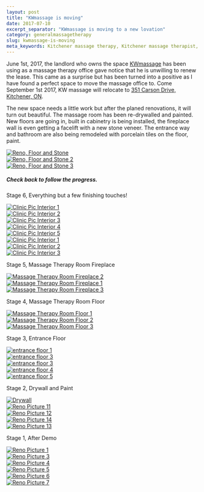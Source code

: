 ```yaml
---
layout: post
title: "KWmassage is moving"
date: 2017-07-10
excerpt_separator: "KWmassage is moving to a new lovation"
category: generalmassagetherapy
slug: kwmassage-is-moving
meta_keywords: Kitchener massage therapy, Kitchener massage therapist, massage therapist Kitchener , massage therapy Kitchener, Kitchener registered massage therapy, Kitchener registered massage therapist, registered massage therapist Kitchener , registered massage therapy Kitchener, Deep tissue massage, massage, sports massage, Kitchener sports massage, massage therapy, massage therapist, registered massage therapist, registered massage therapy, moving
---
```

June 1st, 2017, the landlord who owns the space <a href="/index.html">KWmassage</a> has been using as a massage therapy office gave notice that he is unwilling to renew the lease. This came as a surprise but has been turned into a positive as I have found a perfect space to move the massage office to. Come September 1st 2017, KW massage will relocate to <a href="https://www.google.ca/maps/place/351+Carson+Dr,+Kitchener,+ON+N2B+2W3/@43.4608189,-80.4512459,17z/data=!3m1!4b1!4m5!3m4!1s0x882b8b517f22d729:0x3b6fd266d2e3745d!8m2!3d43.4608189!4d-80.4490572" target="_blank">351 Carson Drive, Kitchener, ON</a>.

<p>The new space needs a little work but after the planed renovations, it will turn out beautiful. The massage room has been re-drywalled and painted. New floors are going in, built in cabinetry is being installed, the fireplace wall is even getting a facelift with a new stone veneer. The entrance way and bathroom are also being remodeled with porcelain tiles on the floor, paint.</p>

<div class="entry clearfix" data-class-lg data-class-md="norightmargin nobottommargin" data-class-sm="divcenter" data-class-xs data-class-xxs>
	<div class="entry-image">
		<div class="fslider" data-arrows="false" data-lightbox="gallery">
			<div class="flexslider">
				<div class="slider-wrap">
					<div class="slide">
						<a href="/assets/images/renos/reno_floor_and_stone.jpg" data-lightbox="gallery-item">
							<img class="image_fade" src="/assets/images/renos/reno_floor_and_stone.jpg" alt="Reno, Floor and Stone">
						</a>
					</div>
					<div class="slide">
						<a href="/assets/images/renos/reno_tile.jpg" data-lightbox="gallery-item">
							<img class="image_fade" src="/assets/images/renos/reno_tile.jpg" alt="Reno, Floor and Stone 2">
						</a>
					</div>
					<div class="slide">
						<a href="/assets/images/renos/reno_tile2.jpg" data-lightbox="gallery-item">
							<img class="image_fade" src="/assets/images/renos/reno_tile2.jpg" alt="Reno, Floor and Stone 3">
						</a>
					</div>
				</div>
			</div>
		</div>
	</div>
</div>
<h5>Check back to follow the progress.</h5>
<p>Stage 6, Everything but a few finishing touches!</p>
<div class="entry clearfix" data-class-lg data-class-md="norightmargin" data-class-sm="divcenter" data-class-xs data-class-xxs>
	<div class="entry-image">
		<div class="fslider" data-arrows="false" data-lightbox="gallery">
			<div class="flexslider">
				<div class="slider-wrap">
					<div class="slide">
						<a href="/assets/images/clinic_pictures/kw_massage_therapy_room_1.jpg" data-lightbox="gallery-item">
							<img class="image_fade" src="/assets/images/clinic_pictures/kw_massage_therapy_room_1.jpg" alt="Clinic Pic Interior 1">
						</a>
					</div>
					<div class="slide">
						<a href="/assets/images/clinic_pictures/kw_massage_therapy_room_6.jpg" data-lightbox="gallery-item">
							<img class="image_fade" src="/assets/images/clinic_pictures/kw_massage_therapy_room_6.jpg" alt="Clinic Pic Interior 2">
						</a>
					</div>
					<div class="slide">
						<a href="/assets/images/clinic_pictures/kw_massage_therapy_room_7.jpg" data-lightbox="gallery-item">
							<img class="image_fade" src="/assets/images/clinic_pictures/kw_massage_therapy_room_7.jpg" alt="Clinic Pic Interior 3">
						</a>
					</div>
					<div class="slide">
						<a href="/assets/images/clinic_pictures/kw_massage_therapy_room_8.jpg" data-lightbox="gallery-item">
							<img class="image_fade" src="/assets/images/clinic_pictures/kw_massage_therapy_room_8.jpg" alt="Clinic Pic Interior 4">
						</a>
					</div>
					<div class="slide">
						<a href="/assets/images/clinic_pictures/kw_massage_therapy_room_9.jpg" data-lightbox="gallery-item">
							<img class="image_fade" src="/assets/images/clinic_pictures/kw_massage_therapy_room_9.jpg" alt="Clinic Pic Interior 5">
						</a>
					</div>
					<div class="slide">
						<a href="/assets/images/clinic_pictures/kw_massage_entrance.jpg" data-lightbox="gallery-item">
							<img class="image_fade" src="/assets/images/clinic_pictures/kw_massage_entrance.jpg" alt="Clinic Pic Interior 1">
						</a>
					</div>
					<div class="slide">
						<a href="/assets/images/clinic_pictures/kw_massage_entrance_2.jpg" data-lightbox="gallery-item">
							<img class="image_fade" src="/assets/images/clinic_pictures/kw_massage_entrance_2.jpg" alt="Clinic Pic Interior 2">
						</a>
					</div>
					<div class="slide">
						<a href="/assets/images/clinic_pictures/kw_massage_entrance_3.jpg" data-lightbox="gallery-item">
							<img class="image_fade" src="/assets/images/clinic_pictures/kw_massage_entrance_3.jpg" alt="Clinic Pic Interior 3">
						</a>
					</div>
				</div>
			</div>
		</div>
	</div>
	<p>Stage 5, Massage Therapy Room Fireplace</p>
	<div class="entry clearfix" data-class-lg data-class-md="norightmargin nobottommargin" data-class-sm="divcenter" data-class-xs data-class-xxs>
		<div class="entry-image">
			<div class="fslider" data-arrows="false" data-lightbox="gallery">
				<div class="flexslider">
					<div class="slider-wrap">
						<div class="slide">
							<a href="/assets/images/renos/massage_clinic_fireplace_2.jpg" data-lightbox="gallery-item">
								<img class="image_fade" src="/assets/images/renos/massage_clinic_fireplace_2.jpg" alt="Massage Therapy Room Fireplace 2">
							</a>
						</div>
						<div class="slide">
							<a href="/assets/images/renos/massage_clinic_fireplace_1.jpg" data-lightbox="gallery-item">
								<img class="image_fade" src="/assets/images/renos/massage_clinic_fireplace_1.jpg" alt="Massage Therapy Room Fireplace 1">
							</a>
						</div>
						<div class="slide">
							<a href="/assets/images/renos/massage_clinic_fireplace_3.jpg" data-lightbox="gallery-item">
								<img class="image_fade" src="/assets/images/renos/massage_clinic_fireplace_3.jpg" alt="Massage Therapy Room Fireplace 3">
							</a>
						</div>
					</div>
				</div>
			</div>
		</div>
	</div>
	<p>Stage 4, Massage Therapy Room Floor</p>
	<div class="entry clearfix" data-class-lg data-class-md="norightmargin nobottommargin" data-class-sm="divcenter" data-class-xs data-class-xxs>
		<div class="entry-image">
			<div class="fslider" data-arrows="false" data-lightbox="gallery">
				<div class="flexslider">
					<div class="slider-wrap">
						<div class="slide">
							<a href="/assets/images/renos/massage_clinic_floor_1.jpg" data-lightbox="gallery-item">
								<img class="image_fade" src="/assets/images/renos/massage_clinic_floor_1.jpg" alt="Massage Therapy Room Floor 1">
							</a>
						</div>
						<div class="slide">
							<a href="/assets/images/renos/massage_clinic_floor_2.jpg" data-lightbox="gallery-item">
								<img class="image_fade" src="/assets/images/renos/massage_clinic_floor_2.jpg" alt="Massage Therapy Room Floor 2">
							</a>
						</div>
						<div class="slide">
							<a href="/assets/images/renos/massage_clinic_floor_3.jpg" data-lightbox="gallery-item">
								<img class="image_fade" src="/assets/images/renos/massage_clinic_floor_3.jpg" alt="Massage Therapy Room Floor 3">
							</a>
						</div>
					</div>
				</div>
			</div>
		</div>
	</div>
	<p>Stage 3, Entrance Floor</p>
	<div class="entry clearfix" data-class-lg data-class-md="norightmargin nobottommargin" data-class-sm="divcenter" data-class-xs data-class-xxs>
		<div class="entry-image">
			<div class="fslider" data-arrows="false" data-lightbox="gallery">
				<div class="flexslider">
					<div class="slider-wrap">
						<div class="slide">
							<a href="/assets/images/renos/entrance_floor_1.jpg" data-lightbox="gallery-item">
								<img class="image_fade" src="/assets/images/renos/entrance_floor_1.jpg" alt="entrance floor 1">
							</a>
						</div>
						<div class="slide">
							<a href="/assets/images/renos/entrance_floor_2.jpg" data-lightbox="gallery-item">
								<img class="image_fade" src="/assets/images/renos/entrance_floor_2.jpg" alt="entrance floor 3">
							</a>
						</div>
						<div class="slide">
							<a href="/assets/images/renos/entrance_floor_3.jpg" data-lightbox="gallery-item">
								<img class="image_fade" src="/assets/images/renos/entrance_floor_3.jpg" alt="entrance floor 3">
							</a>
						</div>
						<div class="slide">
							<a href="/assets/images/renos/entrance_tile.jpg" data-lightbox="gallery-item">
								<img class="image_fade" src="/assets/images/renos/entrance_tile.jpg" alt="entrance floor 4">
							</a>
						</div>
						<div class="slide">
							<a href="/assets/images/renos/entrance_tile2.jpg" data-lightbox="gallery-item">
								<img class="image_fade" src="/assets/images/renos/entrance_tile2.jpg" alt="entrance floor 5">
							</a>
						</div>
					</div>
				</div>
			</div>
		</div>
	</div>
	<p>Stage 2, Drywall and Paint</p>
	<div class="entry clearfix" data-class-lg data-class-md="norightmargin nobottommargin" data-class-sm="divcenter" data-class-xs data-class-xxs>
		<div class="entry-image">
			<div class="fslider" data-arrows="false" data-lightbox="gallery">
				<div class="flexslider">
					<div class="slider-wrap">
						<div class="slide">
							<a href="/assets/images/renos/therapy_room_drywall.jpg" data-lightbox="gallery-item">
								<img class="image_fade" src="/assets/images/renos/therapy_room_drywall.jpg" alt="Drywall">
							</a>
						</div>
						<div class="slide">
							<a href="/assets/images/renos/reno_pic_11.jpg" data-lightbox="gallery-item">
								<img class="image_fade" src="/assets/images/renos/reno_pic_11.jpg" alt="Reno Picture 11">
							</a>
						</div>
						<div class="slide">
							<a href="/assets/images/renos/reno_pic_12.jpg" data-lightbox="gallery-item">
								<img class="image_fade" src="/assets/images/renos/reno_pic_12.jpg" alt="Reno Picture 12">
							</a>
						</div>
						<div class="slide">
							<a href="/assets/images/renos/reno_pic_14.jpg" data-lightbox="gallery-item">
								<img class="image_fade" src="/assets/images/renos/reno_pic_14.jpg" alt="Reno Picture 14">
							</a>
						</div>
						<div class="slide">
							<a href="/assets/images/renos/reno_pic_13.jpg" data-lightbox="gallery-item">
								<img class="image_fade" src="/assets/images/renos/reno_pic_13.jpg" alt="Reno Picture 13">
							</a>
						</div>
					</div>
				</div>
			</div>
		</div>
	</div>
	<p>Stage 1, After Demo</p>
	<div class="entry clearfix" data-class-lg data-class-md="norightmargin nobottommargin" data-class-sm="divcenter" data-class-xs data-class-xxs>
		<div class="entry-image">
			<div class="fslider" data-arrows="false" data-lightbox="gallery">
				<div class="flexslider">
					<div class="slider-wrap">
						<div class="slide">
							<a href="/assets/images/renos/reno_pic_1.jpg" data-lightbox="gallery-item">
								<img class="image_fade" src="/assets/images/renos/reno_pic_1.jpg" alt="Reno Picture 1">
							</a>
						</div>
						<div class="slide">
							<a href="/assets/images/renos/reno_pic_3.jpg" data-lightbox="gallery-item">
								<img class="image_fade" src="/assets/images/renos/reno_pic_3.jpg" alt="Reno Picture 3">
							</a>
						</div>
						<div class="slide">
							<a href="/assets/images/renos/reno_pic_4.jpg" data-lightbox="gallery-item">
								<img class="image_fade" src="/assets/images/renos/reno_pic_4.jpg" alt="Reno Picture 4">
							</a>
						</div>
						<div class="slide">
							<a href="/assets/images/renos/reno_pic_5.jpg" data-lightbox="gallery-item">
								<img class="image_fade" src="/assets/images/renos/reno_pic_5.jpg" alt="Reno Picture 5">
							</a>
						</div>
						<div class="slide">
							<a href="/assets/images/renos/reno_pic_6.jpg" data-lightbox="gallery-item">
								<img class="image_fade" src="/assets/images/renos/reno_pic_6.jpg" alt="Reno Picture 6">
							</a>
						</div>
						<div class="slide">
							<a href="/assets/images/renos/reno_pic_7.jpg" data-lightbox="gallery-item">
								<img class="image_fade" src="/assets/images/renos/reno_pic_7.jpg" alt="Reno Picture 7">
							</a>
						</div>
					</div>
				</div>
			</div>
		</div>
	</div>
</div>
